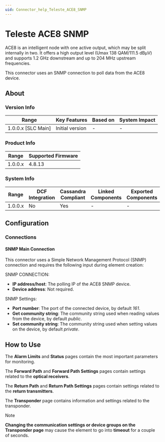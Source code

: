 ```yaml
---
uid: Connector_help_Teleste_ACE8_SNMP
---
```


# Teleste ACE8 SNMP

ACE8 is an intelligent node with one active output, which may be split internally in two. It offers a high output level (Umax 138 QAM/111.5 dBμV) and supports 1.2 GHz downstream and up to 204 MHz upstream frequencies.

This connector uses an SNMP connection to poll data from the ACE8 device.

## About

### Version Info

| Range              | Key Features     | Based on     | System Impact     |
|--------------------|------------------|--------------|-------------------|
| 1.0.0.x [SLC Main] | Initial version  | -            | -                 |

### Product Info

| Range     | Supported Firmware     |
|-----------|------------------------|
| 1.0.0.x   | 4.8.13                 |

### System Info

| Range   | DCF Integration | Cassandra Compliant | Linked Components | Exported Components |
|---------|-----------------|---------------------|-------------------|---------------------|
| 1.0.0.x | No              | Yes                 | -                 | -                   |

## Configuration

### Connections

#### SNMP Main Connection

This connector uses a Simple Network Management Protocol (SNMP) connection and requires the following input during element creation:

SNMP CONNECTION:

- **IP address/host**: The polling IP of the ACE8 SNMP device.
- **Device address**: Not required.

SNMP Settings:

- **Port number**: The port of the connected device, by default *161*.
- **Get community string**: The community string used when reading values from the device, by default *public*.
- **Set community string**: The community string used when setting values on the device, by default *private*.

## How to Use

The **Alarm Limits** and **Status** pages contain the most important parameters for monitoring.

The **Forward Path** and **Forward Path Settings** pages contain settings related to the **optical receivers**.

The **Return Path** and **Return Path Settings** pages contain settings related to the **return transmitters**.

The **Transponder** page contains information and settings related to the transponder.

> [!NOTE]
> **Changing the communication settings or device groups on the Transponder page** may cause the element to go into **timeout** for a couple of seconds.
